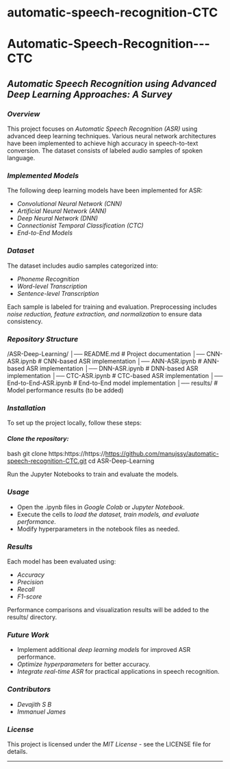 # automatic-speech-recognition-CTC





# Automatic-Speech-Recognition---CTC

## *Automatic Speech Recognition using Advanced Deep Learning Approaches: A Survey*  

### *Overview*  
This project focuses on *Automatic Speech Recognition (ASR)* using advanced deep learning techniques. Various neural network architectures have been implemented to achieve high accuracy in speech-to-text conversion. The dataset consists of labeled audio samples of spoken language.  

### *Implemented Models*  
The following deep learning models have been implemented for ASR:  
- *Convolutional Neural Network (CNN)*  
- *Artificial Neural Network (ANN)*  
- *Deep Neural Network (DNN)*  
- *Connectionist Temporal Classification (CTC)*  
- *End-to-End Models*  

### *Dataset*  
The dataset includes audio samples categorized into:  
- *Phoneme Recognition*  
- *Word-level Transcription*  
- *Sentence-level Transcription*  

Each sample is labeled for training and evaluation. Preprocessing includes *noise reduction, feature extraction, and normalization* to ensure data consistency.  

### *Repository Structure*  

/ASR-Deep-Learning/
│── README.md                                      # Project documentation
│── CNN-ASR.ipynb                                  # CNN-based ASR implementation
│── ANN-ASR.ipynb                                  # ANN-based ASR implementation
│── DNN-ASR.ipynb                                  # DNN-based ASR implementation
│── CTC-ASR.ipynb                                  # CTC-based ASR implementation
│── End-to-End-ASR.ipynb                           # End-to-End model implementation
│── results/                                       # Model performance results (to be added)


### *Installation*  
To set up the project locally, follow these steps:  

#### *Clone the repository:*  
bash
git clone https:https://https://https://github.com/manujssy/automatic-speech-recognition-CTC.git
cd ASR-Deep-Learning

Run the Jupyter Notebooks to train and evaluate the models.  

### *Usage*  
- Open the .ipynb files in *Google Colab* or *Jupyter Notebook*.  
- Execute the cells to *load the dataset, train models, and evaluate performance*.  
- Modify hyperparameters in the notebook files as needed.  

### *Results*  
Each model has been evaluated using:  
- *Accuracy*  
- *Precision*  
- *Recall*  
- *F1-score*  

Performance comparisons and visualization results will be added to the results/ directory.  

### *Future Work*  
- Implement additional *deep learning models* for improved ASR performance.  
- *Optimize hyperparameters* for better accuracy.  
- *Integrate real-time ASR* for practical applications in speech recognition.  

### *Contributors*  
- *Devajith S B*  
- *Immanuel James*  

### *License*  
This project is licensed under the *MIT License* - see the LICENSE file for details.  

---
